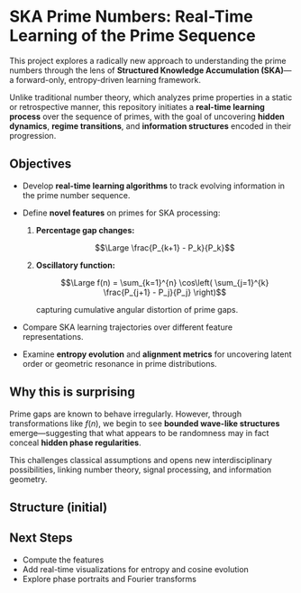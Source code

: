 
# SKA Prime Numbers: Real-Time Learning of the Prime Sequence

This project explores a radically new approach to understanding the prime numbers through the lens of **Structured Knowledge Accumulation (SKA)**—a forward-only, entropy-driven learning framework.

Unlike traditional number theory, which analyzes prime properties in a static or retrospective manner, this repository initiates a **real-time learning process** over the sequence of primes, with the goal of uncovering **hidden dynamics**, **regime transitions**, and **information structures** encoded in their progression.

##  Objectives

- Develop **real-time learning algorithms** to track evolving information in the prime number sequence.
- Define **novel features** on primes for SKA processing:

  1. **Percentage gap changes:**

     $$\Large \frac{P_{k+1} - P_k}{P_k}$$

  2. **Oscillatory function:**

     $$\Large f(n) = \sum_{k=1}^{n} \cos\left( \sum_{j=1}^{k} \frac{P_{j+1} - P_j}{P_j} \right)$$

     capturing cumulative angular distortion of prime gaps.

- Compare SKA learning trajectories over different feature representations.
- Examine **entropy evolution** and **alignment metrics** for uncovering latent order or geometric resonance in prime distributions.

##  Why this is surprising

Prime gaps are known to behave irregularly. However, through transformations like $f(n)$, we begin to see **bounded wave-like structures** emerge—suggesting that what appears to be randomness may in fact conceal **hidden phase regularities**.

This challenges classical assumptions and opens new interdisciplinary possibilities, linking number theory, signal processing, and information geometry.

## Structure (initial)



## Next Steps

- Compute the features
- Add real-time visualizations for entropy and cosine evolution
- Explore phase portraits and Fourier transforms




